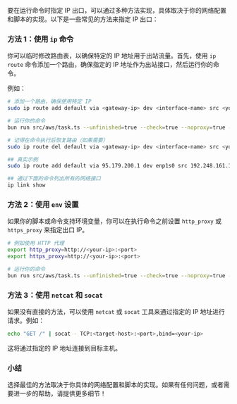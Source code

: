要在运行命令时指定 IP 出口，可以通过多种方法实现，具体取决于你的网络配置和脚本的实现。以下是一些常见的方法来指定 IP 出口：

### 方法 1：使用 `ip` 命令

你可以临时修改路由表，以确保特定的 IP 地址用于出站流量。首先，使用 `ip route` 命令添加一个路由，确保指定的 IP 地址作为出站接口，然后运行你的命令。

例如：

```bash
# 添加一个路由，确保使用特定 IP
sudo ip route add default via <gateway-ip> dev <interface-name> src <your-ip>

# 运行你的命令
bun run src/aws/task.ts --unfinished=true --check=true --noproxy=true --checkonline=true

# 记得在命令执行后恢复路由（如果需要）
sudo ip route del default via <gateway-ip> dev <interface-name> src <your-ip>

## 真实示例
sudo ip route add default via 95.179.200.1 dev enp1s0 src 192.248.161.162

## 通过下面的命令列出所有的网络接口
ip link show

```

### 方法 2：使用 `env` 设置

如果你的脚本或命令支持环境变量，你可以在执行命令之前设置 `http_proxy` 或 `https_proxy` 来指定出口 IP。

```bash
# 例如使用 HTTP 代理
export http_proxy=http://<your-ip>:<port>
export https_proxy=http://<your-ip>:<port>

# 运行你的命令
bun run src/aws/task.ts --unfinished=true --check=true --noproxy=true --checkonline=true
```

### 方法 3：使用 `netcat` 和 `socat`

如果没有直接的方法，可以使用 `netcat` 或 `socat` 工具来通过指定的 IP 地址进行请求。例如：

```bash
echo "GET /" | socat - TCP:<target-host>:<port>,bind=<your-ip>
```

这将通过指定的 IP 地址连接到目标主机。

### 小结

选择最佳的方法取决于你具体的网络配置和脚本的实现。如果有任何问题，或者需要进一步的帮助，请提供更多细节！
